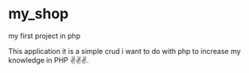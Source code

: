 # my_shop
my first project in php 


This application it is a simple crud i want to do with php to increase my knowledge in PHP ✌✌✌.
